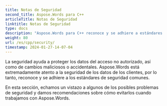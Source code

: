 ```yaml
---
title: Notas de Seguridad
second_title: Aspose.Words para C++
articleTitle: Notas de Seguridad
linktitle: Notas de Seguridad
type: docs
description: "Aspose.Words para C++ reconoce y se adhiere a estándares de seguridad comunes para garantizar un alto nivel de seguridad de los datos. Analice posibles problemas de seguridad y recomendaciones sobre cómo evitarlos."
weight: 80
url: /es/cpp/security/
timestamp: 2024-01-27-14-07-04
---
```


La seguridad ayuda a proteger los datos del acceso no autorizado, así como de cambios maliciosos o accidentales. Aspose.Words está extremadamente atento a la seguridad de los datos de los clientes, por lo tanto, reconoce y se adhiere a los estándares de seguridad comunes.

En esta sección, echamos un vistazo a algunos de los posibles problemas de seguridad y damos recomendaciones sobre cómo evitarlos cuando trabajamos con Aspose.Words.
